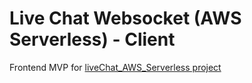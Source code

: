# Live Chat Websocket (AWS Serverless) - Client

Frontend MVP for [liveChat_AWS_Serverless project](https://github.com/joan-gerard/liveChat_AWS_Serverless)



